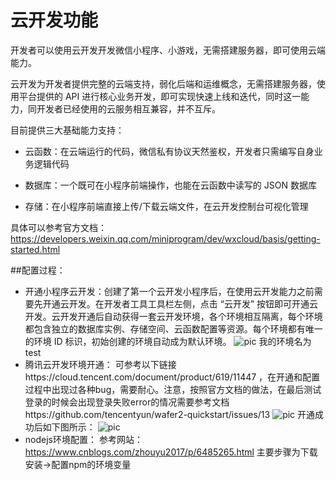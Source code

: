 # 云开发功能
开发者可以使用云开发开发微信小程序、小游戏，无需搭建服务器，即可使用云端能力。  

云开发为开发者提供完整的云端支持，弱化后端和运维概念，无需搭建服务器，使用平台提供的 API 进行核心业务开发，即可实现快速上线和迭代，同时这一能力，同开发者已经使用的云服务相互兼容，并不互斥。

目前提供三大基础能力支持：

*  云函数：在云端运行的代码，微信私有协议天然鉴权，开发者只需编写自身业务逻辑代码

*  数据库：一个既可在小程序前端操作，也能在云函数中读写的 JSON 数据库

*  存储：在小程序前端直接上传/下载云端文件，在云开发控制台可视化管理

具体可以参考官方文档：https://developers.weixin.qq.com/miniprogram/dev/wxcloud/basis/getting-started.html

##配置过程：
*  开通小程序云开发：创建了第一个云开发小程序后，在使用云开发能力之前需要先开通云开发。在开发者工具工具栏左侧，点击 “云开发” 按钮即可开通云开发。云开发开通后自动获得一套云开发环境，各个环境相互隔离，每个环境都包含独立的数据库实例、存储空间、云函数配置等资源。每个环境都有唯一的环境 ID 标识，初始创建的环境自动成为默认环境。
 ![pic](https://github.com/resisterdkdk/Mini-Program-for-used-books/blob/master/Workload/Lijiayong_18214753/images/3.png)
 我的环境名为test
*   腾讯云开发环境开通： 可参考以下链接https://cloud.tencent.com/document/product/619/11447
，在开通和配置过程中出现过各种bug，需要耐心。注意，按照官方文档的做法，在最后测试登录的时候会出现登录失败error的情况需要参考文档https://github.com/tencentyun/wafer2-quickstart/issues/13
 ![pic](https://github.com/resisterdkdk/Mini-Program-for-used-books/blob/master/Workload/Lijiayong_18214753/images/cloud1.png)
 开通成功后如下图所示：
 ![pic](https://github.com/resisterdkdk/Mini-Program-for-used-books/blob/master/Workload/Lijiayong_18214753/images/cloud2.png)
*   nodejs环境配置：
    参考网站：https://www.cnblogs.com/zhouyu2017/p/6485265.html  主要步骤为下载安装->配置npm的环境变量
